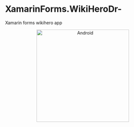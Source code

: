# XamarinForms.WikiHeroDr-
Xamarin forms wikihero app
<p align="center">
<img width="300" height:"700" src="WikiHero.gif" title="Android"/>
</p>
